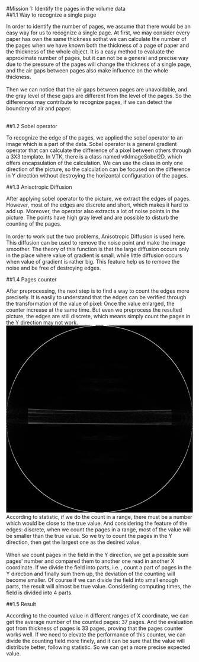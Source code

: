 #Mission 1: Identify the pages in the volume data
<br>
##1.1 Way to recognize a single page


In order to identify the number of pages, we assume that there would be an easy way for us to recognize a single page.
At first, we may consider every paper has own the same thickness sothat we can calculate the number of the pages when we have known both the thickness of a page of paper and the thickness of the whole object. 
It is a easy method to evaluate the approximate number of pages, but it can not be a general and precise way due to the pressure of the pages will change the thickness of a single page, and the air gaps between pages also make influence on the whole thickness.
<br><br>
Then we can notice that the air gaps between pages are unavoidable, and the gray level of these gaps are different from the level of the pages. 
So the differences may contribute to recognize pages, if we can detect the boundary of air and paper.
<br><br>

##1.2 Sobel operator


To recognize the edge of the pages, we applied the sobel operator to an image which is a part of the data. 
Sobel operator is a general gradient operator that can calculate the difference of a pixel between others through a 3X3 template. 
In VTK, there is a class named vtkImageSobel2D, which offers encapsulation of the calculation. 
We can use the class in only one direction of the picture, so the calculation can be focused on the difference in Y direction without destroying the horizontal configuration of the pages.


##1.3 Anisotropic Diffusion


After applying sobel operator to the picture, we extract the edges of pages. 
However, most of the edges are discrete and short, which makes it hard to add up. 
Moreover, the operator also extracts a lot of noise points in the picture. The points have high gray level and are possible to disturb the counting of the pages. 
<br><br>
In order to work out the two problems, Anisotropic Diffusion is used here. This diffusion can be used to remove the noise point and make the image smoother. The theory of this function is that the large diffusion occurs only in the place where value of gradient is small, while little diffusion occurs when value of gradient is rather big. This feature help us to remove the noise and be free of destroying edges.


##1.4 Pages counter


After preprocessing, the next step is to find a way to count the edges more precisely. It is easily to understand that the edges can be verified through the transformation of the value of pixel: Once the value enlarged, the counter increase at the same time. But even we preprocess the resulted picture, the edges are still discrete, which means simply count the pages in the Y direction may not work.
<br>
![](https://github.com/csh589/pages-visualization/raw/master/Result-Pictures/Sobel.tif)
<br>
According to statistic, if we do the count in a range, there must be a number which would be close to the true value. And considering the feature of the edges: discrete, when we count the pages in a range, most of the value will be smaller than the true value. So we try to count the pages in the Y direction, then get the largest one as the desired value. 
<br><br>
When we count pages in the field in the Y direction, we get a possible sum pages' number and compared them to another one read in another X coordinate. If we divide the field into parts, i.e. , count a part of pages in the Y direction and finally sum them up, the deviation of the counting will become smaller. Of course if we can divide the field into small enough parts, the result will almost be true value. Considering computing times, the field is divided into 4 parts.


##1.5 Result


According to the counted value in different ranges of X coordinate, we can get the average number of the counted pages: 37 pages. And the evaluation got from thickness of pages is 33 pages, proving that the pages counter works well. If we need to elevate the performance of this counter, we can divide the counting field more finely, and it can be sure that the value will distribute better, following statistic. So we can get a more precise expected value.

